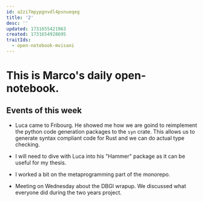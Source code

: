 ```yaml
---
id: a2zi7mpypgnvdl4psnueqeg
title: '2'
desc: ''
updated: 1731655421963
created: 1731654928695
traitIds:
  - open-notebook-mvisani
---
```

# This is Marco's daily open-notebook.

## Events of this week
- Luca came to Fribourg. He showed me how we are goind to reimplement the python code generation packages to the 
`syn` crate. This allows us to generate syntax compliant code for Rust and we can do actual type checking.
- I will need to dive with Luca into his "Hammer" package as it can be useful for my thesis.
- I worked a bit on the metaprogramming part of the monorepo.

- Meeting on Wednesday about the DBGI wrapup. We discussed what everyone did during the two years project. 
